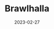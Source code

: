 ---
title: Brawlhalla
thumbnail: "/assets/images/project-4.png"
date: 2023-02-27
category: Applications
---